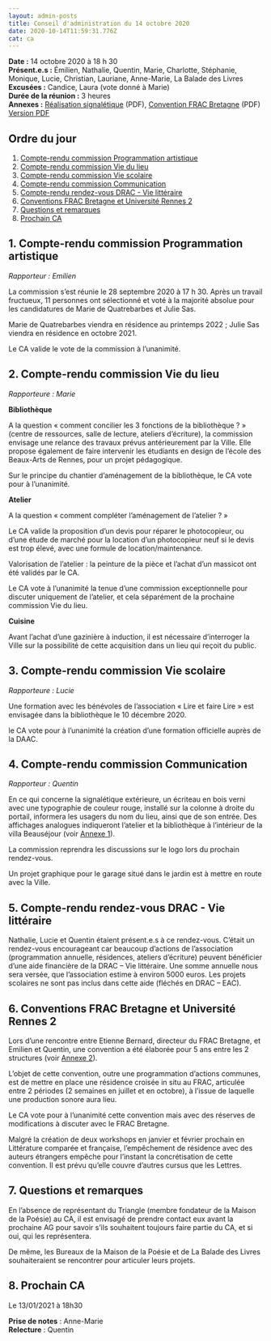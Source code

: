 ```yaml
---
layout: admin-posts
title: Conseil d'administration du 14 octobre 2020
date: 2020-10-14T11:59:31.776Z
cat: ca
---
```

**Date :** 14 octobre 2020 à 18 h 30  
**Présent.e.s :** Émilien, Nathalie, Quentin, Marie, Charlotte, Stéphanie, Monique, Lucie, Christian, Lauriane, Anne-Marie, La Balade des Livres  
**Excusées :** Candice, Laura (vote donné à Marie)  
**Durée de la réunion :** 3 heures  
**Annexes :** [Réalisation signalétique](/assets/Annexe-1-signaletique.pdf) (PDF), [Convention FRAC Bretagne](/assets/Annexe-2-convention-frac.pdf) (PDF)  
[Version PDF](/commissions/assets/CA%20Beaus%C3%A9jour%2014%20octobre%202020.pdf)

## Ordre du jour

1. [Compte-rendu commission Programmation artistique](#artistique)
2. [Compte-rendu commission Vie du lieu](#viedulieu)
3. [Compte-rendu commission Vie scolaire](#viescolaire)
4. [Compte-rendu commission Communication](#communication)
5. [Compte-rendu rendez-vous DRAC - Vie littéraire](#drac)
6. [Conventions FRAC Bretagne et Université Rennes 2](#conventions)
7. [Questions et remarques](#questions)
8. [Prochain CA](#rdv)

## <a href="#artistique"></a> 1\. Compte-rendu commission Programmation artistique

_Rapporteur : Emilien_

La commission s’est réunie le 28 septembre 2020 à 17 h 30\. Après un travail fructueux, 11 personnes ont sélectionné et voté à la majorité absolue pour les candidatures de Marie de Quatrebarbes et Julie Sas.

Marie de Quatrebarbes viendra en résidence au printemps 2022 ; Julie Sas viendra en résidence en octobre 2021.

Le CA valide le vote de la commission à l’unanimité.

## <a href="#viedulieu"></a> 2\. Compte-rendu commission Vie du lieu

_Rapporteure : Marie_

**Bibliothèque**

A la question « comment concilier les 3 fonctions de la bibliothèque ? » (centre de ressources, salle de lecture, ateliers d’écriture), la commission envisage une relance des travaux prévus antérieurement par la Ville. Elle propose également de faire intervenir les étudiants en design de l’école des Beaux-Arts de Rennes, pour un projet pédagogique.

Sur le principe du chantier d’aménagement de la bibliothèque, le CA vote pour à l’unanimité.

**Atelier**

A la question « comment compléter l’aménagement de l’atelier ? »

Le CA valide la proposition d’un devis pour réparer le photocopieur, ou d’une étude de marché pour la location d’un photocopieur neuf si le devis est trop élevé, avec une formule de location/maintenance.

Valorisation de l’atelier : la peinture de la pièce et l’achat d’un massicot ont été validés par le CA.

Le CA vote à l’unanimité la tenue d’une commission exceptionnelle pour discuter uniquement de l’atelier, et cela séparément de la prochaine commission Vie du lieu.

**Cuisine**

Avant l’achat d’une gazinière à induction, il est nécessaire d’interroger la Ville sur la possibilité de cette acquisition dans un lieu qui reçoit du public.

## <a href="#viescolaire"></a> 3\. Compte-rendu commission Vie scolaire

_Rapporteure : Lucie_

Une formation avec les bénévoles de l’association « Lire et faire Lire » est envisagée dans la bibliothèque le 10 décembre 2020.

le CA vote pour à l’unanimité la création d’une formation officielle auprès de la DAAC.

## <a href="#communication"></a> 4\. Compte-rendu commission Communication

_Rapporteur : Quentin_

En ce qui concerne la signalétique extérieure, un écriteau en bois verni avec une typographie de couleur rouge, installé sur la colonne à droite du portail, informera les usagers du nom du lieu, ainsi que de son entrée. Des affichages analogues indiqueront l’atelier et la bibliothèque à l’intérieur de la villa Beauséjour (voir [Annexe 1](/assets/Annexe-1-signaletique.pdf)).

La commission reprendra les discussions sur le logo lors du prochain rendez-vous.

Un projet graphique pour le garage situé dans le jardin est à mettre en route avec la Ville.

## <a href="#drac"></a> 5\. Compte-rendu rendez-vous DRAC - Vie littéraire

Nathalie, Lucie et Quentin étaient présent.e.s à ce rendez-vous. C’était un rendez-vous encourageant car beaucoup d’actions de l’association (programmation annuelle, résidences, ateliers d’écriture) peuvent bénéficier d’une aide financière de la DRAC – Vie littéraire. Une somme annuelle nous sera versée, que l’association estime à environ 5000 euros. Les projets scolaires ne sont pas inclus dans cette aide (fléchés en DRAC – EAC).

## <a href="#conventions"></a> 6\. Conventions FRAC Bretagne et Université Rennes 2

Lors d’une rencontre entre Etienne Bernard, directeur du FRAC Bretagne, et Emilien et Quentin, une convention a été élaborée pour 5 ans entre les 2 structures (voir [Annexe 2](/assets/Annexe-2-convention-frac.pdf)).

L’objet de cette convention, outre une programmation d’actions communes, est de mettre en place une résidence croisée in situ au FRAC, articulée entre 2 périodes (2 semaines en juillet et en octobre), à l’issue de laquelle une production sonore aura lieu.

Le CA vote pour à l’unanimité cette convention mais avec des réserves de modifications à discuter avec le FRAC Bretagne.

Malgré la création de deux workshops en janvier et février prochain en Littérature comparée et française, l’empêchement de résidence avec des auteurs étrangers empêche pour l’instant la concrétisation de cette convention. Il est prévu qu’elle couvre d’autres cursus que les Lettres.

## <a href="#questions"></a> 7\. Questions et remarques

En l’absence de représentant du Triangle (membre fondateur de la Maison de la Poésie) au CA, il est envisagé de prendre contact eux avant la prochaine AG pour savoir s’ils souhaitent toujours faire partie du CA, et si oui, qui les représentera.

De même, les Bureaux de la Maison de la Poésie et de La Balade des Livres souhaiteraient se rencontrer pour articuler leurs projets.

## <a href="#rdv"></a> 8\. Prochain CA

Le 13/01/2021 à 18h30

**Prise de notes** : Anne-Marie  
**Relecture** : Quentin